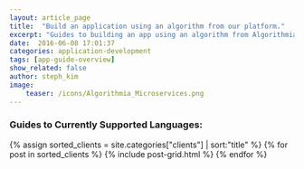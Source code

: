 ```yaml
---
layout: article_page
title:  "Build an application using an algorithm from our platform."
excerpt: "Guides to building an app using an algorithm from Algorithmia in: Python, Scala, Rust, Java, Ruby and JavaScript."
date:  2016-06-08 17:01:37
categories: application-development
tags: [app-guide-overview]
show_related: false
author: steph_kim
image:
    teaser: /icons/Algorithmia_Microservices.png
---
```


### Guides to Currently Supported Languages:
<div id="page-wrapper">

  <div class="tiles">
    {% assign sorted_clients = site.categories["clients"] | sort:"title" %}
    {% for post in sorted_clients %}
      {% include post-grid.html %}
    {% endfor %}
  </div><!-- /.tiles -->

</div>
